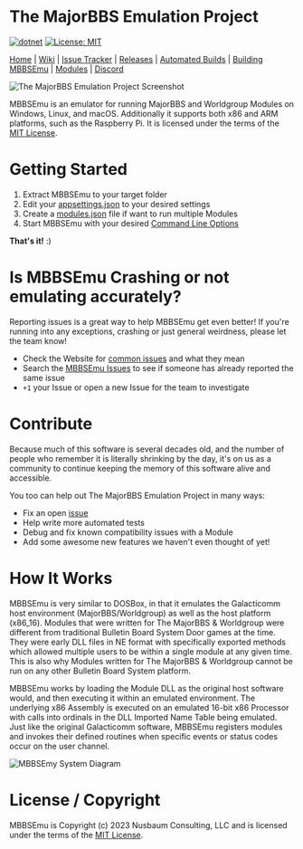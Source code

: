 # The MajorBBS Emulation Project 
[![dotnet](https://github.com/mbbsemu/MBBSEmu/actions/workflows/dotnet.yml/badge.svg?branch=master)](https://github.com/mbbsemu/MBBSEmu/actions/workflows/dotnet.yml)
[![License: MIT](https://img.shields.io/badge/License-MIT-yellow.svg)](https://opensource.org/licenses/MIT)

[Home](https://www.mbbsemu.com) | [Wiki](https://wiki.mbbsemu.com) | [Issue Tracker](https://github.com/mbbsemu/MBBSEmu/issues) | [Releases](https://github.com/mbbsemu/MBBSEmu/releases) | [Automated Builds](https://www.mbbsemu.com/Downloads) | [Building MBBSEmu](./documents/development-tips.md) | [Modules](https://www.mbbsemu.com/Modules) | [Discord](https://discord.gg/BgjxMD5)

![The MajorBBS Emulation Project Screenshot](./images/mbbsemu.png)

MBBSEmu is an emulator for running MajorBBS and Worldgroup Modules on Windows, Linux, and macOS. Additionally it supports both x86 and ARM platforms, such as the Raspberry Pi. It is licensed under the terms of the [MIT License](https://github.com/mbbsemu/MBBSEmu/blob/master/LICENSE). 

# Getting Started

1. Extract MBBSEmu to your target folder
2. Edit your [appsettings.json](https://wiki.mbbsemu.com/doku.php?id=mbbsemu:configuration:appsettings.json) to your desired settings
3. Create a [modules.json](https://wiki.mbbsemu.com/doku.php?id=mbbsemu:configuration:modules.json) file if want to run multiple Modules
4. Start MBBSEmu with your desired [Command Line Options](https://wiki.mbbsemu.com/doku.php?id=mbbsemu:configuration:command_line_options)

**That's it!** :)

# Is MBBSEmu Crashing or not emulating accurately?

Reporting issues is a great way to help MBBSEmu get even better! If you're running into any exceptions, crashing or just general weirdness, please let the team know!

* Check the Website for [common issues](https://wiki.mbbsemu.com/doku.php?id=mbbsemu:faq:mbbsemu) and what they mean
* Search the [MBBSEmu Issues](https://github.com/mbbsemu/MBBSEmu/issues) to see if someone has already reported the same issue
* `+1` your Issue or open a new Issue for the team to investigate

# Contribute

Because much of this software is several decades old, and the number of people who remember it is literally shrinking by the day, it's on us as a community to continue keeping the memory of this software alive and accessible.

You too can help out The MajorBBS Emulation Project in many ways:
* Fix an open [issue](https://github.com/mbbsemu/MBBSEmu/issues)
* Help write more automated tests
* Debug and fix known compatibility issues with a Module
* Add some awesome new features we haven't even thought of yet!

# How It Works

MBBSEmu is very similar to DOSBox, in that it emulates the Galacticomm host environment (MajorBBS/Worldgroup) as well as the host platform (x86_16).
Modules that were written for The MajorBBS & Worldgroup were different from traditional Bulletin Board System Door games at the time. They were early DLL files in NE format with specifically exported methods which allowed multiple users to be within a single module at any given time. This is also why Modules written for The MajorBBS & Worldgroup cannot be run on any other Bulletin Board System platform.

MBBSEmu works by loading the Module DLL as the original host software would, and then executing it within an emulated environment. The underlying x86 Assembly is executed on an emulated 16-bit x86 Processor with calls into ordinals in the DLL Imported Name Table being emulated. Just like the original Galacticomm software, MBBSEmu registers modules and invokes their defined routines when specific events or status codes occur on the user channel.

![MBBSEmy System Diagram](./images/mbbsemuDiagram.png)



# License / Copyright

MBBSEmu is Copyright (c) 2023 Nusbaum Consulting, LLC and is licensed under the terms of the [MIT License](https://github.com/mbbsemu/MBBSEmu/blob/master/LICENSE). 
